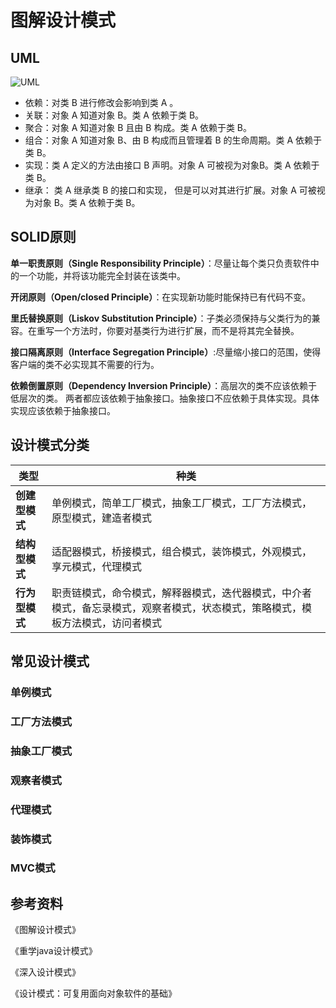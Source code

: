 # 图解设计模式

## UML

![UML](http://mi_chuan.gitee.io/blog/UML.png)

- 依赖：对类 B 进行修改会影响到类 A 。 
- 关联：对象 A 知道对象 B。类 A 依赖于类 B。
- 聚合：对象 A 知道对象 B 且由 B 构成。类 A 依赖于类 B。 
- 组合：对象 A 知道对象 B、由 B 构成而且管理着 B 的生命周期。类 A 依赖于类 B。 
- 实现：类 A 定义的方法由接口 B 声明。对象 A 可被视为对象B。类 A 依赖于类 B。 
- 继承： 类 A 继承类 B 的接口和实现， 但是可以对其进行扩展。对象 A 可被视为对象 B。类 A 依赖于类 B。

## SOLID原则

**单一职责原则（Single Responsibility Principle）**：尽量让每个类只负责软件中的一个功能，并将该功能完全封装在该类中。

**开闭原则（Open/closed Principle）**：在实现新功能时能保持已有代码不变。

**里氏替换原则（Liskov Substitution Principle）**：子类必须保持与父类行为的兼容。在重写一个方法时，你要对基类行为进行扩展，而不是将其完全替换。

**接口隔离原则（Interface Segregation Principle）**:尽量缩小接口的范围，使得客户端的类不必实现其不需要的行为。

**依赖倒置原则（Dependency Inversion Principle）**：高层次的类不应该依赖于低层次的类。 两者都应该依赖于抽象接口。抽象接口不应依赖于具体实现。具体实现应该依赖于抽象接口。

## 设计模式分类

| **类型**       | **种类**                                                     |
| -------------- | ------------------------------------------------------------ |
| **创建型模式** | 单例模式，简单工厂模式，抽象工厂模式，工厂方法模式，原型模式，建造者模式 |
| **结构型模式** | 适配器模式，桥接模式，组合模式，装饰模式，外观模式，享元模式，代理模式 |
| **行为型模式** | 职责链模式，命令模式，解释器模式，迭代器模式，中介者模式，备忘录模式，观察者模式，状态模式，策略模式，模板方法模式，访问者模式 |

## 常见设计模式

### 单例模式

### 工厂方法模式

### 抽象工厂模式

### 观察者模式

### 代理模式

### 装饰模式 

### MVC模式

## 参考资料

《图解设计模式》

《重学java设计模式》

《深入设计模式》

《设计模式：可复用面向对象软件的基础》

